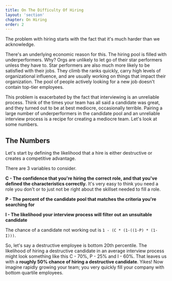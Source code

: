 ```yaml
---
title: On The Difficulty Of Hiring
layout: 'section'
chapter: On Hiring
order: 2
---
```


The problem with hiring starts with the fact that it's much harder than we acknowledge.

There's an underlying economic reason for this. The hiring pool is filled with underperformers. Why? Orgs are unlikely to let go of their star performers unless they have to. Star performers are also much more likely to be satisfied with their jobs. They climb the ranks quickly, carry high levels of organizational influence, and are usually working on things that impact their organization. The pool of people actively looking for a new job doesn't contain top-tier employees.

This problem is exacerbated by the fact that interviewing is an unreliable process. Think of the times your team has all said a candidate was great, and they turned out to be at best mediocre, occasionally terrible. Pairing a large number of underperformers in the candidate pool and an unreliable interview process is a recipe for creating a mediocre team. Let's look at some numbers.

## The Numbers

Let's start by defining the likelihood that a hire is either destructive or creates a competitive advantage.

There are 3 variables to consider.

**C - The confidence that you're hiring the correct role, and that you've defined the characteristics correctly.** It's very easy to think you need a role you don't or to just not be right about the skillset needed to fill a role.

**P - The percent of the candidate pool that matches the criteria you're searching for**

**I - The likelihood your interview process will filter out an unsuitable candidate**

The chance of a candidate not working out is `1 - (C * (1-((1-P) * (1-I)))`.

So, let's say a destructive employee is bottom 20th percentile. The likelihood of hiring a destructive candidate in an average interview process might look something like this C - 70%, P - 25% and I - 60%. That leaves us with a **roughly 50% chance of hiring a destructive candidate**. Yikes! Now imagine rapidly growing your team; you very quickly fill your company with bottom quartile employees.
